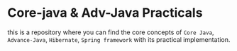 # Core-java & Adv-Java Practicals

this is a repository where you can find the core concepts of `Core Java`, `Advance-Java`, `Hibernate`, `Spring framework` with its practical implementation.
